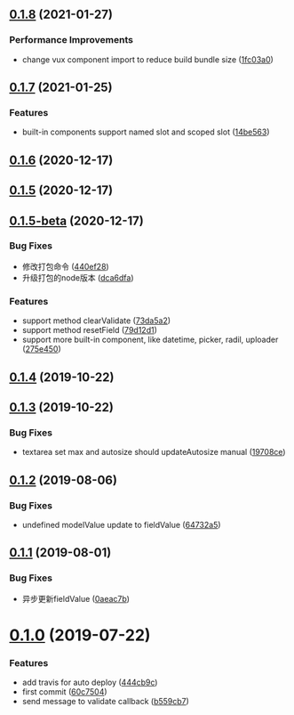 ## [0.1.8](https://github.com/eJayYoung/vux-form/compare/v0.1.7...v0.1.8) (2021-01-27)


### Performance Improvements

* change vux component import to reduce build bundle size ([1fc03a0](https://github.com/eJayYoung/vux-form/commit/1fc03a0d2f49e60cc7bdbd0b8b87cec75dedd7ae))



## [0.1.7](https://github.com/eJayYoung/vux-form/compare/v0.1.6...v0.1.7) (2021-01-25)


### Features

* built-in components support named slot and scoped slot ([14be563](https://github.com/eJayYoung/vux-form/commit/14be5637c9c4cc16538c5f16bb2ae9f7e3033abd))



## [0.1.6](https://github.com/eJayYoung/vux-form/compare/v0.1.5...v0.1.6) (2020-12-17)



## [0.1.5](https://github.com/eJayYoung/vux-form/compare/v0.1.5-beta...v0.1.5) (2020-12-17)



## [0.1.5-beta](https://github.com/eJayYoung/vux-form/compare/v0.1.4...v0.1.5-beta) (2020-12-17)


### Bug Fixes

* 修改打包命令 ([440ef28](https://github.com/eJayYoung/vux-form/commit/440ef28b0281a1f3db3883cb42463dde3afffb94))
* 升级打包的node版本 ([dca6dfa](https://github.com/eJayYoung/vux-form/commit/dca6dfacd87b2c4df5becfa6ec46a80ec3567a79))


### Features

* support method clearValidate ([73da5a2](https://github.com/eJayYoung/vux-form/commit/73da5a298b23a3ce9a5e475f5ef27d4e03dbbea9))
* support method resetField ([79d12d1](https://github.com/eJayYoung/vux-form/commit/79d12d1099c4cfad514d4029cdf260f39ba38f63))
* support more built-in component, like datetime, picker, radil, uploader ([275e450](https://github.com/eJayYoung/vux-form/commit/275e4506ad9e1b4accd86ba1349598daff357680))



## [0.1.4](https://github.com/eJayYoung/vux-form/compare/v0.1.3...v0.1.4) (2019-10-22)



## [0.1.3](https://github.com/eJayYoung/vux-form/compare/v0.1.2...v0.1.3) (2019-10-22)


### Bug Fixes

* textarea set max and autosize should updateAutosize manual ([19708ce](https://github.com/eJayYoung/vux-form/commit/19708ce57679f7d513ab6ec31a5a9f23101f0988))



## [0.1.2](https://github.com/eJayYoung/vux-form/compare/v0.1.1...v0.1.2) (2019-08-06)


### Bug Fixes

* undefined modelValue update to fieldValue ([64732a5](https://github.com/eJayYoung/vux-form/commit/64732a508f08d2d32f40e7cde0bf594db782f2b4))



## [0.1.1](https://github.com/eJayYoung/vux-form/compare/v0.1.0...v0.1.1) (2019-08-01)


### Bug Fixes

* 异步更新fieldValue ([0aeac7b](https://github.com/eJayYoung/vux-form/commit/0aeac7b0c51d2b184fe0e3673ca36de3630ec205))



# [0.1.0](https://github.com/eJayYoung/vux-form/compare/60c7504c8b9081ff893a7f4c875aabaf0266415b...v0.1.0) (2019-07-22)


### Features

* add travis for auto deploy ([444cb9c](https://github.com/eJayYoung/vux-form/commit/444cb9ccef423193b87396d360099d74f40704da))
* first commit ([60c7504](https://github.com/eJayYoung/vux-form/commit/60c7504c8b9081ff893a7f4c875aabaf0266415b))
* send message to validate callback ([b559cb7](https://github.com/eJayYoung/vux-form/commit/b559cb7052de8a427291f33b42150f4bbe7e4f40))



